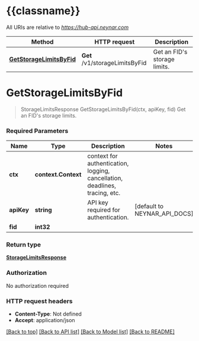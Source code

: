 # {{classname}}

All URIs are relative to *https://hub-api.neynar.com*

Method | HTTP request | Description
------------- | ------------- | -------------
[**GetStorageLimitsByFid**](StorageApi.md#GetStorageLimitsByFid) | **Get** /v1/storageLimitsByFid | Get an FID&#x27;s storage limits.

# **GetStorageLimitsByFid**
> StorageLimitsResponse GetStorageLimitsByFid(ctx, apiKey, fid)
Get an FID's storage limits.

### Required Parameters

Name | Type | Description  | Notes
------------- | ------------- | ------------- | -------------
 **ctx** | **context.Context** | context for authentication, logging, cancellation, deadlines, tracing, etc.
  **apiKey** | **string**| API key required for authentication. | [default to NEYNAR_API_DOCS]
  **fid** | **int32**|  | 

### Return type

[**StorageLimitsResponse**](StorageLimitsResponse.md)

### Authorization

No authorization required

### HTTP request headers

 - **Content-Type**: Not defined
 - **Accept**: application/json

[[Back to top]](#) [[Back to API list]](../README.md#documentation-for-api-endpoints) [[Back to Model list]](../README.md#documentation-for-models) [[Back to README]](../README.md)

